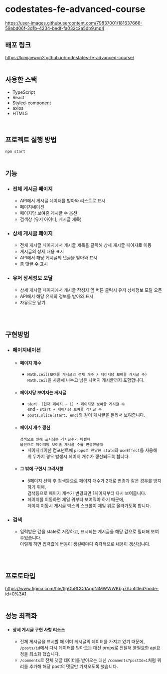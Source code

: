 # codestates-fe-advanced-course
https://user-images.githubusercontent.com/79837001/181637666-59abd06f-3d1b-4234-bedf-fa032c2a5db9.mp4


## 배포 링크
https://kimjaewon3.github.io/codestates-fe-advanced-course/
<br>
<br>

## 사용한 스택
 - TypeScript
 - React
 - Styled-component
 - axios
 - HTML5
<br>

## 프로젝트 실행 방법
 `npm start`
<br>
<br>

## 기능
 - ### 전체 게시글 페이지
   - API에서 게시글 데이터를 받아와 리스트로 표시
   - 페이지네이션
   - 페이지당 보여줄 게시글 수 옵션
   - 검색창 (유저 아이디, 게시글 제목)
 - ### 상세 게시글 페이지
   - 전체 게시글 페이지에서 게시글 제목을 클릭해 상세 게시글 페이지로 이동
   - 게시글의 상세 내용 표시
   - API에서 해당 게시글의 댓글을 받아와 표시
   - 총 댓글 수 표시
 - ### 유저 상세정보 모달
   - 상세 게시글 페이지에서 게시글 작성자 옆 버튼 클릭시 유저 상세정보 모달 오픈
   - API에서 해당 유저의 정보를 받아와 표시
   - 자유로운 닫기
<br>
<br>

## 구현방법
- ### 페이지네이션
  - #### 페이지 개수
    - `Math.ceil(보여줄 게시글의 전체 개수 / 페이지당 보여줄 게시글 수)`<br>
    `Math.ceil`을 사용해 나누고 남은 나머지 게시글까지 포함합니다.
  - #### 페이지당 보여지는 게시글
    - start - `(현재 페이지 - 1) * 페이지당 보여줄 게시글 수`<br>
      end - `start + 페이지당 보여줄 게시글 수`
    - `posts.slice(start, end)`와 같이 게시글을 잘라서 보여줍니다.
  - #### 페이지 개수 갱신<br>
    `검색으로 인해 표시되는 게시글수가 바뀔때`<br>
    `옵션으로 페이지당 보여줄 게시글 수를 변경했을때`<br>
    - 페이지네이션 컴포넌트에 `props로 전달한 state`와 `useEffect`를 사용해 위 두가지 경우 발생시 페이지 개수가 갱신되도록 합니다.
  - #### 그 밖에 구현시 고려사항
    - 5페이지 선택 후 검색등으로 페이지 개수가 2개로 변경과 같은 경우를 방지하기 위해,<br>
      검색등으로 페이지 개수가 변경되면 1페이지부터 다시 보여줍니다.
    - 페이지를 이동하면 제일 위부터 보여줘야 하기 때문에,<br>
      페이지 이동시 게시글 박스의 스크롤이 제일 위로 올라가도록 합니다.
- ### 검색
  - 입력받은 값을 state로 저장하고, 표시되는 게시글을 해당 값으로 필터해 보여주었습니다.<br>
    이렇게 하면 입력값에 변동이 생길때마다 즉각적으로 내용이 갱신됩니다.
<br>
<br>

## 프로토타입
https://www.figma.com/file/tlgObRCOdAqpNiMWWWKbg7/Untitled?node-id=0%3A1
<br>
<br>

## 성능 최적화
- #### 상세 게시글 구현 사항 리소스
  - 전체 게시글을 표시할 때 이미 게시글의 데이터를 가지고 있기 때문에,<br>
    `/posts/id`에서 다시 데이터를 받아오는 대신 props로 전달해 불필요한 api요청을 최소화 했습니다.
  - `/comments`로 전체 댓글 데이터를 받아오는 대신 `/comments?postId=1`처럼 쿼리를 추가해 해당 post의 댓글만 가져오도록 했습니다. 
  
